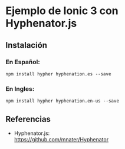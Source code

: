 # Ejemplo de Ionic 3 con Hyphenator.js

## Instalación

### En Español:

```
npm install hypher hyphenation.es --save
```

### En Ingles:
```
npm install hypher hyphenation.en-us --save
```

## Referencias

+ Hyphenator.js:  
https://github.com/mnater/Hyphenator
